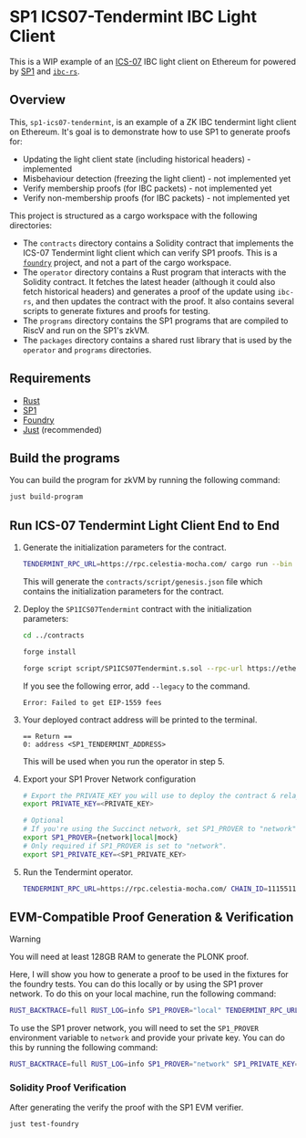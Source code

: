# SP1 ICS07-Tendermint IBC Light Client

This is a WIP example of an [ICS-07](https://github.com/cosmos/ibc/tree/main/spec/client/ics-007-tendermint-client) IBC light client on Ethereum for powered by [SP1](https://github.com/succinctlabs/sp1) and [`ibc-rs`](https://github.com/cosmos/ibc-rs).

## Overview

This, `sp1-ics07-tendermint`, is an example of a ZK IBC tendermint light client on Ethereum. It's goal is to demonstrate how to use SP1 to generate proofs for:
- Updating the light client state (including historical headers) - implemented
- Misbehaviour detection (freezing the light client) - not implemented yet
- Verify membership proofs (for IBC packets) - not implemented yet
- Verify non-membership proofs (for IBC packets) - not implemented yet

This project is structured as a cargo workspace with the following directories:
* The `contracts` directory contains a Solidity contract that implements the ICS-07 Tendermint light client which can verify SP1 proofs. This is a [`foundry`](https://github.com/foundry-rs/foundry) project, and not a part of the cargo workspace.
* The `operator` directory contains a Rust program that interacts with the Solidity contract. It fetches the latest header (although it could also fetch historical headers) and generates a proof of the update using `ibc-rs`, and then updates the contract with the proof. It also contains several scripts to generate fixtures and proofs for testing.
* The `programs` directory contains the SP1 programs that are compiled to RiscV and run on the SP1's zkVM.
* The `packages` directory contains a shared rust library that is used by the `operator` and `programs` directories.

## Requirements

- [Rust](https://rustup.rs/)
- [SP1](https://succinctlabs.github.io/sp1/getting-started/install.html)
- [Foundry](https://book.getfoundry.sh/getting-started/installation)
- [Just](https://just.systems/man/en/) (recommended)

## Build the programs

You can build the program for zkVM by running the following command:

```sh
just build-program
```

## Run ICS-07 Tendermint Light Client End to End

1. Generate the initialization parameters for the contract.

    ```sh
    TENDERMINT_RPC_URL=https://rpc.celestia-mocha.com/ cargo run --bin genesis --release
    ```

    This will generate the `contracts/script/genesis.json` file which contains the initialization parameters for the contract.

2. Deploy the `SP1ICS07Tendermint` contract with the initialization parameters:

    ```sh
    cd ../contracts

    forge install

    forge script script/SP1ICS07Tendermint.s.sol --rpc-url https://ethereum-sepolia.publicnode.com/ --private-key <PRIVATE_KEY> --broadcast
    ```

    If you see the following error, add `--legacy` to the command.
    ```text
    Error: Failed to get EIP-1559 fees    
    ```

3. Your deployed contract address will be printed to the terminal.

    ```text
    == Return ==
    0: address <SP1_TENDERMINT_ADDRESS>
    ```

    This will be used when you run the operator in step 5.

4. Export your SP1 Prover Network configuration
    ```sh
    # Export the PRIVATE_KEY you will use to deploy the contract & relay proofs.
    export PRIVATE_KEY=<PRIVATE_KEY>

    # Optional
    # If you're using the Succinct network, set SP1_PROVER to "network". Otherwise, set it to "local" or "mock".
    export SP1_PROVER={network|local|mock}
    # Only required if SP1_PROVER is set to "network".
    export SP1_PRIVATE_KEY=<SP1_PRIVATE_KEY>
    ```

5. Run the Tendermint operator.
    ```sh
    TENDERMINT_RPC_URL=https://rpc.celestia-mocha.com/ CHAIN_ID=11155111 RPC_URL=https://ethereum-sepolia.publicnode.com/ CONTRACT_ADDRESS=<CONTRACT-ADDRESS> RUST_LOG=info cargo run --bin operator --release
    ```

## EVM-Compatible Proof Generation & Verification

> [!WARNING]
> You will need at least 128GB RAM to generate the PLONK proof.

Here, I will show you how to generate a proof to be used in the fixtures for the foundry tests. You can do this locally or by using the SP1 prover network. To do this on your local machine, run the following command:

```sh
RUST_BACKTRACE=full RUST_LOG=info SP1_PROVER="local" TENDERMINT_RPC_URL="https://rpc.celestia-mocha.com/" cargo run --bin fixture --release -- --trusted-block 2110658 --target-block 2110668
```

To use the SP1 prover network, you will need to set the `SP1_PROVER` environment variable to `network` and provide your private key. You can do this by running the following command:

```sh
RUST_BACKTRACE=full RUST_LOG=info SP1_PROVER="network" SP1_PRIVATE_KEY="YOUR_PRIVATE_KEY" TENDERMINT_RPC_URL="https://rpc.celestia-mocha.com/" cargo run --bin fixture --release -- --trusted-block 2110658 --target-block 2110668
```

### Solidity Proof Verification

After generating the verify the proof with the SP1 EVM verifier.

```sh
just test-foundry
```

